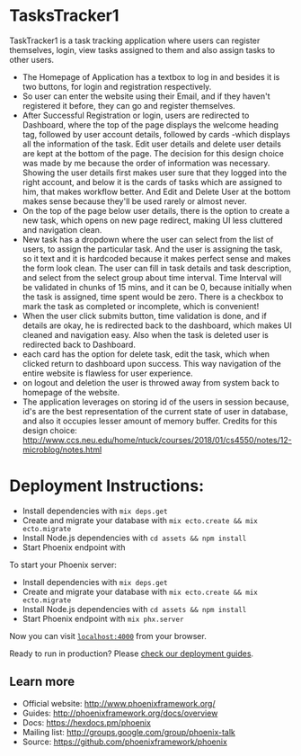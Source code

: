 # TasksTracker1

TaskTracker1 is a task tracking application where users can register themselves, login, view tasks assigned to them and also assign tasks to other users.
* The Homepage of Application has a textbox to log in and besides it is two buttons, for login and registration respectively.
* So user can enter the website using their Email, and if they haven't registered it before, they can go and register themselves.
* After Successful Registration or login, users are redirected to Dashboard, where the top of the page displays the welcome heading tag, followed by user account details,  followed by cards -which displays all the information of the task. Edit user details and delete user details are kept at the bottom of the page. The decision for this design choice was made by me because the order of information was necessary. Showing the user details first makes user sure that they logged into the right account, and below it is the cards of tasks which are assigned to him, that makes workflow better. And Edit and Delete User at the bottom makes sense because they'll be used rarely or almost never.
* On the top of the page below user details, there is the option to create a new task, which opens on new page redirect, making UI less cluttered and navigation clean.
* New task has a dropdown where the user can select from the list of users, to assign the particular task. And the user is assigning the task, so it text and it is hardcoded because it makes perfect sense and makes the form look clean. The user can fill in task details and task description, and select from the select group about time interval. Time Interval will be validated in chunks of 15 mins, and it can be 0, because initially when the task is assigned, time spent would be zero. There is a checkbox to mark the task as completed or incomplete, which is convenient!
* When the user click submits button, time validation is done, and if details are okay, he is redirected back to the dashboard, which makes UI cleaned and navigation easy. Also when the task is deleted user is redirected back to Dashboard.
* each card has the option for delete task, edit the task, which when clicked return to dashboard upon success. This way navigation of the entire website is flawless for user experience. 
* on logout and deletion the user is throwed away from system back to homepage of the website.
* The application leverages on storing id of the users in session because, id's are the best representation of the current state of user in database, and also it occupies lesser amount of memory buffer. Credits for this design choice: http://www.ccs.neu.edu/home/ntuck/courses/2018/01/cs4550/notes/12-microblog/notes.html

# Deployment Instructions: 

 * Install dependencies with `mix deps.get`
 * Create and migrate your database with `mix ecto.create && mix ecto.migrate`
 * Install Node.js dependencies with `cd assets && npm install`
 * Start Phoenix endpoint with 

To start your Phoenix server:

  * Install dependencies with `mix deps.get`
  * Create and migrate your database with `mix ecto.create && mix ecto.migrate`
  * Install Node.js dependencies with `cd assets && npm install`
  * Start Phoenix endpoint with `mix phx.server`

Now you can visit [`localhost:4000`](http://localhost:4000) from your browser.

Ready to run in production? Please [check our deployment guides](http://www.phoenixframework.org/docs/deployment).

## Learn more

  * Official website: http://www.phoenixframework.org/
  * Guides: http://phoenixframework.org/docs/overview
  * Docs: https://hexdocs.pm/phoenix
  * Mailing list: http://groups.google.com/group/phoenix-talk
  * Source: https://github.com/phoenixframework/phoenix
